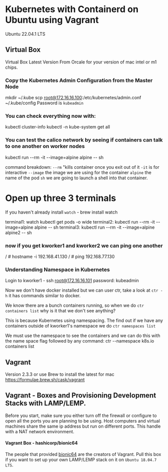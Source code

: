# Kubernetes with Containerd on Ubuntu using Vagrant
Ubuntu 22.04.1 LTS

## Virtual Box
Virtual Box Latest Version From Orcale for your version of mac intel or m1 chips.

### Copy the Kubernetes Admin Configuration from the Master Node
mkdir ~/.kube
scp root@172.16.16.100:/etc/kubernetes/admin.conf ~/.kube/config
Password is `kubeadmin`

### You can check everything now with:
kubectl cluster-info
kubectl -n kube-system get all

### You can test the calico network by seeing if containers can talk to one another on worker nodes
kubectl run --rm -it --image=alpine alpine -- sh

command breakdown:
`--rm` "kills container once you exit out of it
`-it` is for interactive 
`--image` the image we are using for the container
` alpine ` the name of the pod
` sh ` we are going to launch a shell into that container.

# Open up three 3 terminals
If you haven't already install `watch` - brew install watch

terminal1: watch kubectl get pods -o wide
terminal2: kubectl run --rm -it --image=alpine alpine -- sh
terminal3: kubectl run --rm -it --image=alpine alpine2 -- sh

### now if you get kworker1 and kworker2 we can ping one another
/ # hostname -i
192.168.41.130
/ # ping 192.168.77.130

### Understanding Namespace in Kubernetes
Login to kworker1 - ssh root@172.16.16.101
password: kubeadmin

Now we don't have docker installed but we can user ctr, take a look at `ctr -h` it has commands similar to docker.

We know there are a bunch containers running, so when we do `ctr containers list` why is it that we don't see anything?  

This is because Kubernetes using namespacing.  The find out if we have any containers outside of kworker1's namespace we do `ctr namespaces list`

We must use the namespace to see the containers and we can do this with the name space flag followed by any command:
ctr --namespace k8s.io containers list

## Vagrant
Version 2.3.3 or use Brew to install the latest for mac https://formulae.brew.sh/cask/vagrant

## Vagrant - Boxes and Provisioning Development Stacks with LAMP/LEMP.
Before you start, make sure you either turn off the firewall or configure to open all the ports you are planning to be using.  Host computers and virtual machines share the same ip address but run on different ports.   This handle with a NAT network environment. 

#### Vagrant Box - hashicorp/bionic64
The people that provided [bionic64](https://app.vagrantup.com/hashicorp/boxes/bionic64) are the creators of Vagrant.  Pull this box if you want to set up your own LAMP/LEMP stack on it on `Ubuntu 18.04.7 LTS`.